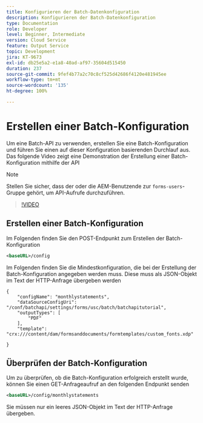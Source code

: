 ```yaml
---
title: Konfigurieren der Batch-Datenkonfiguration
description: Konfigurieren der Batch-Datenkonfiguration
type: Documentation
role: Developer
level: Beginner, Intermediate
version: Cloud Service
feature: Output Service
topic: Development
jira: KT-9673
exl-id: db25e5a2-e1a8-40ad-af97-35604d515450
duration: 237
source-git-commit: 9fef4b77a2c70c8cf525d42686f4120e481945ee
workflow-type: tm+mt
source-wordcount: '135'
ht-degree: 100%

---
```


# Erstellen einer Batch-Konfiguration

Um eine Batch-API zu verwenden, erstellen Sie eine Batch-Konfiguration und führen Sie einen auf dieser Konfiguration basierenden Durchlauf aus. Das folgende Video zeigt eine Demonstration der Erstellung einer Batch-Konfiguration mithilfe der API

>[!NOTE]
>Stellen Sie sicher, dass der oder die AEM-Benutzende zur ```forms-users```-Gruppe gehört, um API-Aufrufe durchzuführen.


>[!VIDEO](https://video.tv.adobe.com/v/340241?quality=12&learn=on)

## Erstellen einer Batch-Konfiguration

Im Folgenden finden Sie den POST-Endpunkt zum Erstellen der Batch-Konfiguration

```xml
<baseURL>/config
```

Im Folgenden finden Sie die Mindestkonfiguration, die bei der Erstellung der Batch-Konfiguration angegeben werden muss. Diese muss als JSON-Objekt im Text der HTTP-Anfrage übergeben werden

```
{
	"configName": "monthlystatements",
	"dataSourceConfigUri": "/conf/batchapi/settings/forms/usc/batch/batchapitutorial",
	"outputTypes": [
		"PDF"
	],
	"template": "crx:///content/dam/formsanddocuments/formtemplates/custom_fonts.xdp"

}
```

## Überprüfen der Batch-Konfiguration

Um zu überprüfen, ob die Batch-Konfiguration erfolgreich erstellt wurde, können Sie einen GET-Anfrageaufruf an den folgenden Endpunkt senden


```xml
<baseURL>/config/monthlystatements
```

Sie müssen nur ein leeres JSON-Objekt im Text der HTTP-Anfrage übergeben.
